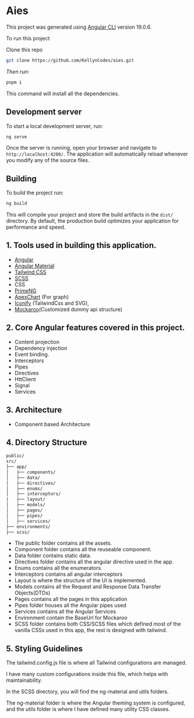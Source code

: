 # Aies

This project was generated using [Angular CLI](https://github.com/angular/angular-cli) version 19.0.6.

To run this project
 
 Clone this repo

 ```bash
 git clone https://github.com/KellynCodes/aies.git
 ```

 *Then run:*

```bash
pnpm i 
```

This command will install all the dependencies.

## Development server

To start a local development server, run:

```bash
ng serve
```

Once the server is running, open your browser and navigate to `http://localhost:4200/`. The application will automatically reload whenever you modify any of the source files.

## Building

To build the project run:

```bash
ng build
```

This will compile your project and store the build artifacts in the `dist/` directory. By default, the production build optimizes your application for performance and speed.

## 1. Tools used in building this application.

- [Angular](https://angular.dev/)
- [Angular Material](https://material.angular.io/)
- [Tailwind CSS](https://tailwindcss.com/)
- [SCSS](https://sass-lang.com/documentation/syntax/)
- CSS
- [PrimeNG](https://primeng.org/)
- [ApexChart](https://apexcharts.com/angular-chart-demos/) (For graph)
- [Iconify](https://icon-sets.iconify.design/) (TailwindCss and SVG),
- [Mockaroo](https://www.mockaroo.com/)(Customized dummy api structure)

## 2. Core Angular features covered in this project.

- Content projection
- Dependency injection
- Event binding.
- Interceptors
- Pipes
- Directives
- HttClient
- Signal
- Services

## 3. Architecture

- Component based Architecture

## 4. Directory Structure

```html
public/
src/
├── app/
│   ├── components/
│   ├── data/
│   ├── directives/
│   ├── enums/
│   ├── interceptors/
|   ├── layout/
│   ├── models/
│   ├── pages/
│   ├── pipes/
│   ├── services/
├── environments/
├── scss/
```

- The public folder contains all the assets.
- Component folder contains all the reuseable component.
- Data folder contains static data.
- Directives folder contains all the angular directive used in the app.
- Enums contains all the enumerators.
- Interceptors contains all angular interceptors
- Layout is where the structure of the UI is implemented.
- Models contains all the Request and Response Data Transfer Objects(DTOs)
- Pages contains all the pages in this application
- Pipes folder houses all the Angular pipes used
- Services contains all the Angular Services
- Environment contain the BaseUrl for Mockaroo
- SCSS folder contains both CSS/SCSS files which defined most of the vanilla CSSs used in this app, the rest is designed with tailwind.

## 5. Styling Guidelines

The tailwind.config.js file is where all Tailwind configurations are managed.

I have many custom configurations inside this file, which helps with maintainability.

In the SCSS directory, you will find the ng-material and utils folders.

The ng-material folder is where the Angular theming system is configured, and the utils folder is where I have defined many utility CSS classes.
